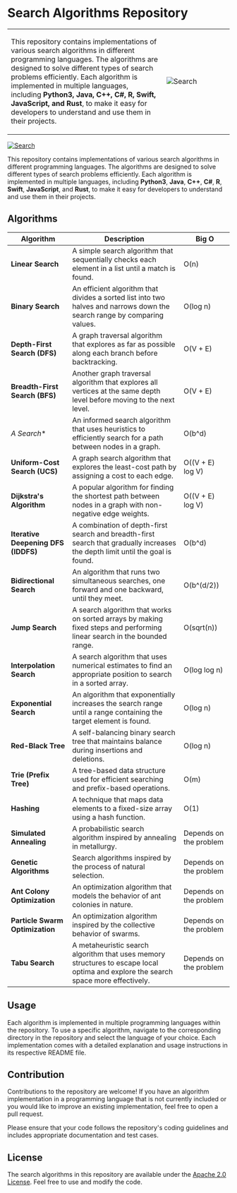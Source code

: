 # Search Algorithms Repository

<table style="border-collapse: collapse; border: nonenone!important;">
  <tr>
    <td style="border: none; width: 70%;">
      <p>This repository contains implementations of various search algorithms in different programming languages. The algorithms are designed to solve different types of search problems efficiently. Each algorithm is implemented in multiple languages, including <strong>Python3, Java, C++, C#, R, Swift, JavaScript, and Rust</strong>, to make it easy for developers to understand and use them in their projects.</p>
    </td>
    <td style="border: none; width: 30%;">
      <img src="https://cdn.pixabay.com/animation/2022/08/06/11/57/11-57-26-645_512.gif" alt="Search" style="max-width: 100%;">
    </td>
  </tr>
</table>





[![Search](https://cdn.pixabay.com/animation/2022/08/06/11/57/11-57-26-645_512.gif)](https://github.com/mhuzaifadev/search-algorithms)


This repository contains implementations of various search algorithms in different programming languages. The algorithms are designed to solve different types of search problems efficiently. Each algorithm is implemented in multiple languages, including **Python3**, **Java**, **C++**, **C#**, **R**, **Swift**, **JavaScript**, and **Rust**, to make it easy for developers to understand and use them in their projects.

## Algorithms

| Algorithm                         | Description                                                                                                           | Big O     |
|-----------------------------------|-----------------------------------------------------------------------------------------------------------------------|-----------|
| **Linear Search**                     | A simple search algorithm that sequentially checks each element in a list until a match is found.                      | O(n)      |
| **Binary Search**                     | An efficient algorithm that divides a sorted list into two halves and narrows down the search range by comparing values.| O(log n)  |
| **Depth-First Search (DFS)**           | A graph traversal algorithm that explores as far as possible along each branch before backtracking.                    | O(V + E)  |
| **Breadth-First Search (BFS)**         | Another graph traversal algorithm that explores all vertices at the same depth level before moving to the next level.  | O(V + E)  |
| **A* Search**                         | An informed search algorithm that uses heuristics to efficiently search for a path between nodes in a graph.           | O(b^d)    |
| **Uniform-Cost Search (UCS)**          | A graph search algorithm that explores the least-cost path by assigning a cost to each edge.                           | O((V + E) log V) |
| **Dijkstra's Algorithm**              | A popular algorithm for finding the shortest path between nodes in a graph with non-negative edge weights.             | O((V + E) log V) |
| **Iterative Deepening DFS (IDDFS)**    | A combination of depth-first search and breadth-first search that gradually increases the depth limit until the goal is found. | O(b^d) |
| **Bidirectional Search**              | An algorithm that runs two simultaneous searches, one forward and one backward, until they meet.                      | O(b^(d/2)) |
| **Jump Search**                       | A search algorithm that works on sorted arrays by making fixed steps and performing linear search in the bounded range. | O(sqrt(n)) |
| **Interpolation Search**              | A search algorithm that uses numerical estimates to find an appropriate position to search in a sorted array.           | O(log log n) |
| **Exponential Search**                | An algorithm that exponentially increases the search range until a range containing the target element is found.        | O(log n)  |
| **Red-Black Tree**                    | A self-balancing binary search tree that maintains balance during insertions and deletions.                            | O(log n)  |
| **Trie (Prefix Tree)**                | A tree-based data structure used for efficient searching and prefix-based operations.                                  | O(m)      |
| **Hashing**                           | A technique that maps data elements to a fixed-size array using a hash function.                                       | O(1)      |
| **Simulated Annealing**               | A probabilistic search algorithm inspired by annealing in metallurgy.                                                  | Depends on the problem |
| **Genetic Algorithms**                | Search algorithms inspired by the process of natural selection.                                                         | Depends on the problem |
| **Ant Colony Optimization**           | An optimization algorithm that models the behavior of ant colonies in nature.                                          | Depends on the problem |
| **Particle Swarm Optimization**       | An optimization algorithm inspired by the collective behavior of swarms.                                               | Depends on the problem |
| **Tabu Search**                       | A metaheuristic search algorithm that uses memory structures to escape local optima and explore the search space more effectively. | Depends on the problem |


## Usage

Each algorithm is implemented in multiple programming languages within the repository. To use a specific algorithm, navigate to the corresponding directory in the repository and select the language of your choice. Each implementation comes with a detailed explanation and usage instructions in its respective README file.

## Contribution

Contributions to the repository are welcome! If you have an algorithm implementation in a programming language that is not currently included or you would like to improve an existing implementation, feel free to open a pull request.

Please ensure that your code follows the repository's coding guidelines and includes appropriate documentation and test cases.

## License

The search algorithms in this repository are available under the [Apache 2.0 License](LICENSE). Feel free to use and modify the code.
